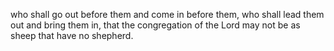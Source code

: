 who shall go out before them and come in before them, who shall lead them out and bring them in, that the congregation of the Lord may not be as sheep that have no shepherd.
